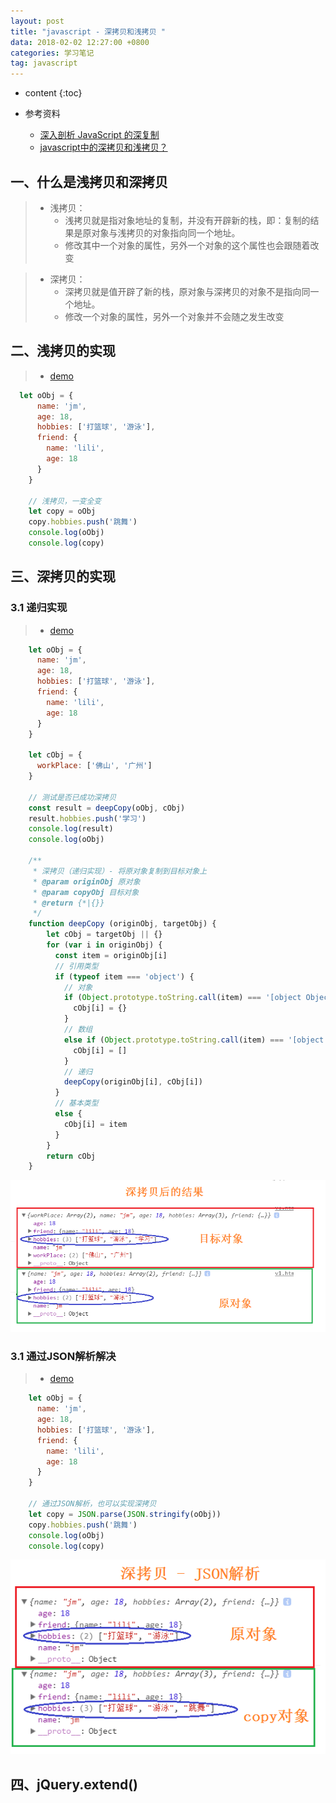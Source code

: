 ```yaml
---
layout: post
title: "javascript - 深拷贝和浅拷贝 "
data: 2018-02-02 12:27:00 +0800
categories: 学习笔记
tag: javascript
---
```


* content
{:toc}

* 参考资料
    + [深入剖析 JavaScript 的深复制](http://jerryzou.com/posts/dive-into-deep-clone-in-javascript/)
    + [javascript中的深拷贝和浅拷贝？](https://www.zhihu.com/question/23031215)

<!-- more -->

## 一、什么是浅拷贝和深拷贝

> * 浅拷贝：
>   * 浅拷贝就是指对象地址的复制，并没有开辟新的栈，即：复制的结果是原对象与浅拷贝的对象指向同一个地址。
>   * 修改其中一个对象的属性，另外一个对象的这个属性也会跟随着改变

> * 深拷贝：
>   * 深拷贝就是值开辟了新的栈，原对象与深拷贝的对象不是指向同一个地址。
>   * 修改一个对象的属性，另外一个对象并不会随之发生改变

## 二、浅拷贝的实现

> * [demo](/effects/demo/js/copy/shallowCopy/v1.html)

```js
  let oObj = {
      name: 'jm',
      age: 18,
      hobbies: ['打篮球', '游泳'],
      friend: {
        name: 'lili',
        age: 18
      }
    }

    // 浅拷贝，一变全变
    let copy = oObj
    copy.hobbies.push('跳舞')
    console.log(oObj)
    console.log(copy)
```

## 三、深拷贝的实现

### 3.1 递归实现

> * [demo](/effects/demo/js/copy/deepCopy/v1.html)

```js
    let oObj = {
      name: 'jm',
      age: 18,
      hobbies: ['打篮球', '游泳'],
      friend: {
        name: 'lili',
        age: 18
      }
    }

    let cObj = {
      workPlace: ['佛山', '广州']
    }

    // 测试是否已成功深拷贝
    const result = deepCopy(oObj, cObj)
    result.hobbies.push('学习')
    console.log(result)
    console.log(oObj)

    /**
     * 深拷贝（递归实现）- 将原对象复制到目标对象上
     * @param originObj 原对象
     * @param copyObj 目标对象
     * @return {*|{}}
     */
    function deepCopy (originObj, targetObj) {
        let cObj = targetObj || {}
        for (var i in originObj) {
          const item = originObj[i]
          // 引用类型
          if (typeof item === 'object') {
            // 对象
            if (Object.prototype.toString.call(item) === '[object Object]') {
              cObj[i] = {}
            }
            // 数组
            else if (Object.prototype.toString.call(item) === '[object Array]') {
              cObj[i] = []
            }
            // 递归
            deepCopy(originObj[i], cObj[i])
          }
          // 基本类型
          else {
            cObj[i] = item
          }
        }
        return cObj
    }
```

![deepCopy](/styles/images/javascript/copy/copy-01.png)

### 3.1 通过JSON解析解决

> * [demo](/effects/demo/js/copy/deepCopy/v2.html)

```js
    let oObj = {
      name: 'jm',
      age: 18,
      hobbies: ['打篮球', '游泳'],
      friend: {
        name: 'lili',
        age: 18
      }
    }

    // 通过JSON解析，也可以实现深拷贝
    let copy = JSON.parse(JSON.stringify(oObj))
    copy.hobbies.push('跳舞')
    console.log(oObj)
    console.log(copy)
```

![deepCopy](/styles/images/javascript/copy/copy-02.png)

## 四、jQuery.extend()